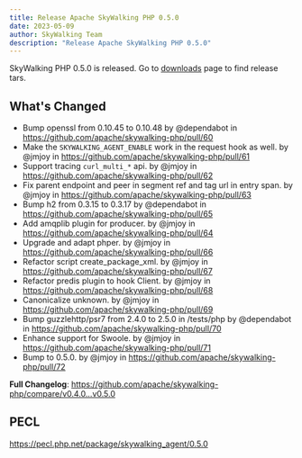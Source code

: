 ```yaml
---
title: Release Apache SkyWalking PHP 0.5.0
date: 2023-05-09
author: SkyWalking Team
description: "Release Apache SkyWalking PHP 0.5.0"
---
```


SkyWalking PHP 0.5.0 is released. Go to [downloads](https://skywalking.apache.org/downloads) page to find release tars.

## What's Changed
* Bump openssl from 0.10.45 to 0.10.48 by @dependabot in https://github.com/apache/skywalking-php/pull/60
* Make the `SKYWALKING_AGENT_ENABLE` work in the request hook as well. by @jmjoy in https://github.com/apache/skywalking-php/pull/61
* Support tracing `curl_multi_*` api. by @jmjoy in https://github.com/apache/skywalking-php/pull/62
* Fix parent endpoint and peer in segment ref and tag url in entry span. by @jmjoy in https://github.com/apache/skywalking-php/pull/63
* Bump h2 from 0.3.15 to 0.3.17 by @dependabot in https://github.com/apache/skywalking-php/pull/65
* Add amqplib plugin for producer. by @jmjoy in https://github.com/apache/skywalking-php/pull/64
* Upgrade and adapt phper. by @jmjoy in https://github.com/apache/skywalking-php/pull/66
* Refactor script create_package_xml. by @jmjoy in https://github.com/apache/skywalking-php/pull/67
* Refactor predis plugin to hook Client. by @jmjoy in https://github.com/apache/skywalking-php/pull/68
* Canonicalize unknown. by @jmjoy in https://github.com/apache/skywalking-php/pull/69
* Bump guzzlehttp/psr7 from 2.4.0 to 2.5.0 in /tests/php by @dependabot in https://github.com/apache/skywalking-php/pull/70
* Enhance support for Swoole. by @jmjoy in https://github.com/apache/skywalking-php/pull/71
* Bump to 0.5.0. by @jmjoy in https://github.com/apache/skywalking-php/pull/72


**Full Changelog**: https://github.com/apache/skywalking-php/compare/v0.4.0...v0.5.0


## PECL
https://pecl.php.net/package/skywalking_agent/0.5.0
